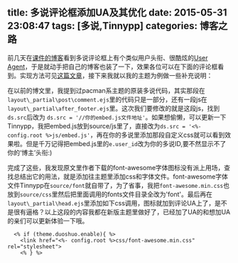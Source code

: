 title: 多说评论框添加UA及其优化
date: 2015-05-31 23:08:47
tags: [多说,Tinnypp]
categories: 博客之路
---
前几天在[课件的博客](http://ppting.me)看到多说评论框上有个类似用户头衔、很酷炫的[User Agent](http://baike.baidu.com/link?url=QnADnFVYJdCfJu-QgXOsqqYXM3P-9rvk2ZqguYWRlwg43mfG7_m3iaVEeKQcOkphMKeJh8kpGaU0kteNtU4U-vQ2btSz4Lde4x2aloqfo7W1ouC-g64acbQXDvDyubyA_sWI526g-XUaQVvI19yE-K)，于是就动手把自己的博客也装了一下，效果各位可以在下面的评论框看到。实现方法可见[这篇文章](http://wsgzao.github.io/post/duoshuo/)，接下来我就以我的主题为例做一些补充说明：

在以前的博文里，我提到过pacman系主题的原装多说代码，其实那段在`layout\_partial\post\comment.ejs`里的代码只是一部分，还有一段js在`layout\_partial\after_footer.ejs`里。这次我们要修改的就是这段js，找到`ds.src`后改为
`ds.src = '//你的embed.js文件地址'`。如果想偷懒，可以更新一下Tinnypp，我把embed.js放到source/js里了，直接改为`ds.src = '<%- config.root %>js/embed.js'`，再在你的多说里添加那段自定义css就可以看到效果啦。但是千万记得把embed.js里的`e.user_id`改为你的多说ID,要不然显示不了你的‘博主’头衔:)

完成了这些，我发现原文里作者下载的font-awesome字体图标没有派上用场，查找总结出它的用法，就是添加往主题里添加css和字体文件。font-awesome字体文件Tinnypp在`source/font`就自带了，为了省事，我把`font-awesome.min.css`也放到`source/css`里然后把里面调用的fonts文件目录全改为'font'。最后再在`layout\_partial\head.ejs`里添加如下css调用，图标就加到评论UA上了，是不是很有逼格？以上这段的内容我都在新版主题里做好了，已经加了UA的和想加UA的亲们可以更新体验一下哦。

```
  <% if (theme.duoshuo.enable){ %>
    <link href="<%- config.root %>css/font-awesome.min.css" rel="stylesheet">
    <% } %>
```